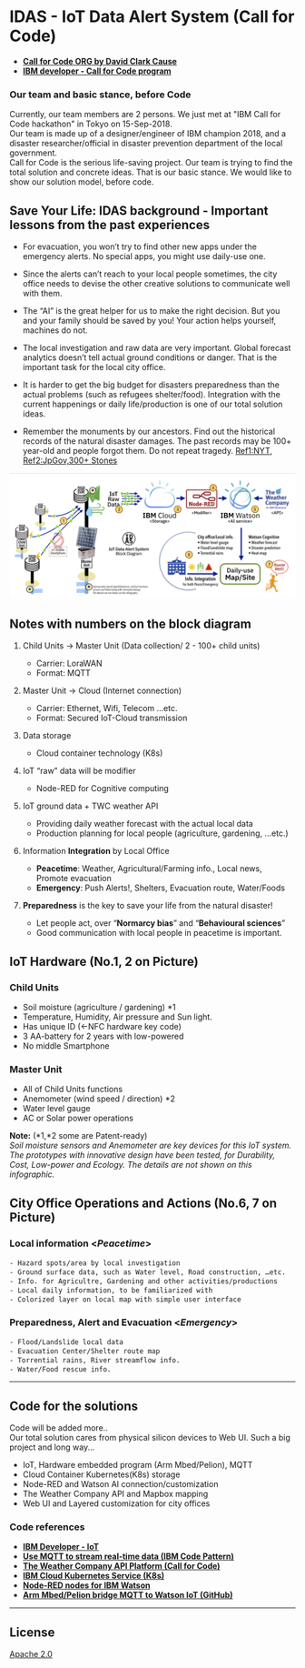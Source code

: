 # IDAS - IoT Data Alert System (Call for Code)
- **[Call for Code ORG by David Clark Cause](https://callforcode.org/)**
- **[IBM developer - Call for Code program](https://developer.ibm.com/callforcode/)**

### Our team and basic stance, before Code

Currently, our team members are 2 persons. We just met at "IBM Call for Code hackathon" in Tokyo on 15-Sep-2018.</br>
Our team is made up of a designer/engineer of IBM champion 2018, and a disaster researcher/official in disaster prevention department of the local government.</br>
Call for Code is the serious life-saving project. Our team is trying to find the total solution and concrete ideas. That is our basic stance. We would like to show our solution model, before code.

## Save Your Life: IDAS background - Important lessons from the past experiences

- For evacuation, you won’t try to find other new apps under the emergency alerts. No special apps, you might use daily-use one.

- Since the alerts can’t reach to your local people sometimes, the city office needs to devise the other creative solutions to communicate well with them.

- The “AI” is the great helper for us to make the right decision. But you and your family should be saved by you! Your action helps yourself, machines do not.

- The local investigation and raw data are very important. Global forecast analytics doesn’t tell actual ground conditions or danger. That is the important task for the local city office.

- It is harder to get the big budget for disasters preparedness than the actual problems (such as refugees shelter/food). Integration with the current happenings or daily life/production is one of our total solution ideas.

- Remember the monuments by our ancestors. Find out the historical records of the natural disaster damages. The past records may be 100+ year-old and people forgot them. Do not repeat tragedy. [Ref1:NYT](https://www.nytimes.com/2011/04/21/world/asia/21stones.html), [Ref2:JpGov,300+ Stones](http://www.thr.mlit.go.jp/road/sekihijouhou/gaiyou.pdf)

[![IDAS - block diagram](doc/source/images/block-diagram-v01.png)](https://raw.githubusercontent.com/nikosun/IDAS-CallforCode/master/doc/source/images/block-diagram-v01.png)

## Notes with numbers on the block diagram

1. Child Units -> Master Unit (Data collection/ 2 - 100+ child units)
    - Carrier: LoraWAN
    - Format: MQTT

2. Master Unit -> Cloud (Internet connection)
    - Carrier: Ethernet, Wifi, Telecom …etc.
    - Format: Secured IoT-Cloud transmission

3. Data storage
    - Cloud container technology (K8s)

4. IoT “raw” data will be modifier
    - Node-RED for Cognitive computing

5. IoT ground data + TWC weather API
    - Providing daily weather forecast with the actual local data
    - Production planning for local people (agriculture, gardening, …etc.)

6. Information **Integration** by Local Office
    - **Peacetime**: Weather, Agricultural/Farming info., Local news, Promote evacuation
    - **Emergency**: Push Alerts!, Shelters, Evacuation route, Water/Foods

7. **Preparedness** is the key to save your life from the natural disaster!
    - Let people act, over “**Normarcy bias**” and “**Behavioural sciences**”
    - Good communication with local people in peacetime is important.

## IoT Hardware (No.1, 2 on Picture)
### Child Units
- Soil moisture (agriculture / gardening) \*1
- Temperature, Humidity, Air pressure and Sun light.
- Has unique ID (←NFC hardware key code)
- 3 AA-battery for 2 years with low-powered
- No middle Smartphone

### Master Unit
- All of Child Units functions
- Anemometer (wind speed / direction) \*2
- Water level gauge
- AC or Solar power operations

**Note:** (*1,*2 some are Patent-ready) </br>
*Soil moisture sensors and Anemometer are key devices for this IoT system. The prototypes with innovative design have been tested, for Durability, Cost, Low-power and Ecology. The details are not shown on this infographic.*

## City Office Operations and Actions (No.6, 7 on Picture) 
### Local information <*Peacetime*>
    - Hazard spots/area by local investigation
    - Ground surface data, such as Water level, Road construction, …etc.
    - Info. for Agricultre, Gardening and other activities/productions
    - Local daily information, to be familiarized with
    - Colorized layer on local map with simple user interface
### Preparedness, Alert and Evacuation <*Emergency*>
    - Flood/Landslide local data
    - Evacuation Center/Shelter route map
    - Torrential rains, River streamflow info. 
    - Water/Food rescue info.

---

## Code for the solutions

Code will be added more.. </br>
Our total solution cares from physical silicon devices to Web UI. Such a big project and long way...
- IoT, Hardware embedded program (Arm Mbed/Pelion), MQTT
- Cloud Container Kubernetes(K8s) storage
- Node-RED and Watson AI connection/customization
- The Weather Company API and Mapbox mapping
- Web UI and Layered customization for city offices

### Code references
- [**IBM Developer - IoT**](https://developer.ibm.com/technologies/iot/)
- [**Use MQTT to stream real-time data (IBM Code Pattern)**](https://developer.ibm.com/patterns/use-mqtt-stream-real-time-data/)
- [**The Weather Company API Platform (Call for Code)**](https://callforcode.weather.com/)
- [**IBM Cloud Kubernetes Service (K8s)**](https://www.ibm.com/cloud/container-service)
- [**Node-RED nodes for IBM Watson**](https://flows.nodered.org/node/node-red-node-watson)
- [**Arm Mbed/Pelion bridge MQTT to Watson IoT (GitHub)**](https://github.com/ARMmbed/pelion-bridge-container-mqtt)


---

## License
[Apache 2.0](LICENSE)
